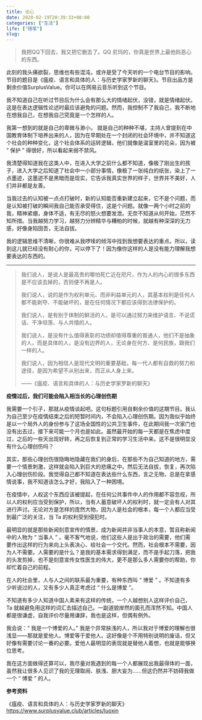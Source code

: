 ```yaml
---
title: 论心
date: 2020-02-19T20:39:33+08:00
categories: ["生活"]
life: ["随笔"]
slug: 
---
```


> 我把QQ下回去，我又把它删去了。QQ 尼玛的，你真是世界上最他妈恶心的东西。

此刻的我头痛欲裂，思维也有些混沌，或许是受了今天听的一个电台节目的影响。节目的题目是《瘟疫、语言和具体的人：与历史学家罗新的聊天》。节目出品方是剩余价值SurplusValue。你可以在网易云音乐听到这个节目。

我不知道自己在听过节目后为什么会有那么大的情绪起伏，没错，就是情绪起伏。这是在表达逻辑性论述时最应该避免的问题。然而，我控制不了我自己，我不断地在想我自己，在想我自己究竟是一个怎样的人。

我第一想到的就是自己的卑微与渺小。 就是自己的种种不堪，主持人曾提到在中国教育体制下培养出来的人，因为在早期处在一个封闭的社会环境中，并不知道这个社会的种种变化，这个社会体系的运转逻辑，他们就像是温室里的花朵，因为被 “ 保护 ” 得很好，所以看起来弱不禁风。

我清楚得知道我在这类人中，在进入大学之前什么都不知道，像极了刚出生的孩子，进入大学之后知道了社会中一小部分事情，像极了一张纯白的纸张，染上了一点墨迹，这墨迹不是黑暗而是现实，它告诉我真实世界的样子，世界并不美好，人们并非都是友善。

当我过去的认知被一点点打破时，新的认知能否重新建立起来，它不是个问题，而是认知被打破的瞬间我自己能否承受得住，这是个问题。就像一两个小时之前的我，精神紧绷，身体不适，有无尽的怒火想要发泄。无奈不知道从何开始，茫然不知所措。当我越努力学习，越努力分辨精华与糟粕的时候，就越有种深深的无力感，好像身陷囹吾，无法自拔。

我的逻辑思维不清晰，你很难从我啰嗦的倾泻中找到我想要表达的重点。所以，读到这儿就已经没有耐心的你，可以停下了！因为像你这样的人是没有能力理解我想要表达的东西的。

---

> 我们说人，是说人是最高贵的哪怕死亡近在咫尺，作为人的内心的很多东西是不应该去掉的，否则便不再是人。
>
> 我们说人，说的是作为权利单元、而非利益单元的人，其基本权利是任何人都不能剥夺、不能破坏的，是在任何情况下都应该得到法律保护的。
>
> 我们说人，是有别于体制的鲜活的人，是可以通过努力来维护语言、不说谎话、干净坦荡、与人共情的人。
>
> 我们说人，是没有什么值得表彰的功绩却值得尊重的普通人，他们不是抽象的人，而是具体的人，是没有边界的人，无论身在何方、是何民族，跟我们一样的人。
>
> 我们说人，因为相信人是现代文明的重要基础，每一代人都有自救的努力和途径，是因为希望不从别出来，而正从人身上来。
>
> ——《瘟疫、语言和具体的人：与历史学家罗新的聊天》

**疫情过后，我们可能会陷入相当长的心理创伤期**

我需要一个引子，那就从疫情谈起吧。这句标题引用自剩余价值的这期节目。我认为自己至少在疫情结束之后的短暂时间内，不会陷入心理创伤期。因为我似乎始终是以一个局外人的身份参与了这场全国性的公共卫生事件，在此期间我一次家门也没有出去过，接下来可能一个月也是如此。虽然最开始的每一天都是在焦虑中度过，之后的一些天出现好转，再之后恢复到正常的学习生活中来。这不是很明显没有什么心理创伤吗？

其实，那些心理创伤很隐晦地隐藏在我们的身后，在那些不为自己知道的地方，需要一个情景刺激，这样就会陷入到巨大的悲痛之中。然后无法自拔，恢复，再次陷入心理创伤阶段。我觉得自己都不知道在表达些什么东西，言之无物，总是在拿感情说事，我不知道该怎么才好，我陷入了一种困境。

在疫情中，人权这个东西应该被提起，在任何公共事件中人的作用都不容忽视，所以人的权利应当受到保护，所以，当有人蓄意破坏人的权利时，就一定会有人对其进行声讨。无论对方是怎样的庞然大物，因为人是社会的根本，每一个人都应当受到最广泛的关注，当 Ta 的权利受到侵犯时。

最明显的就是那些新闻刻意宣传的情景，成为新闻并非当事人的本意，暂且称新闻中的人物为 “ 当事人 ” 。毫不客气地说，他们这些人是出于政治的需要，他们需要作出这样的行为来向上头表决心、给社会一个交代。然而，社会根本不需要，因为人不需要。人需要的是什么？是我的基本需求得到满足，而不是手起刀落，把我的头发剪掉，也不是刻意宣传女性医生的伟大，更不是那么多人需要你的帮助，你却忙着自己的前程。

在人的社会里，人与人之间的联系最为重要，有种东西叫 “ 博爱 ” 。不知道有多少听说过的人，又有多少人真正考虑过 “ 什么是博爱 ”。

不知道有多少人知道中国人素来有这样的传统，一个人越想别人这样评价自己，Ta 就越避免用这样的词汇去描述自己。一副道貌岸然的面孔而浑然不知。中国人都是很谦虚，自我评价尽量用谦辞，我也是这样，但偶有例外。

我会说：“ 我是一个博爱的人。” 我是个异常肤浅的人，所以我对于博爱的理解也很浅显——那就是爱他人。博爱等于爱他人。这好像是个不用特别说明的废话，但又好像有需要讨论一番的必要。爱他人最明显的表现就是替他人着想，也就是能够换位思考。

我在这方面做得还算可以，我尽量对我遇到的每一个人都展现出我最得体的一面，虽然我让很多人见识了我的无理取闹、肤浅、胆大妄为……但这仍然并不妨碍我做一个 “ 博爱 ” 的人。



**参考资料**

《瘟疫、语言和具体的人：与历史学家罗新的聊天》https://www.surplusvalue.club/articles/luoxin